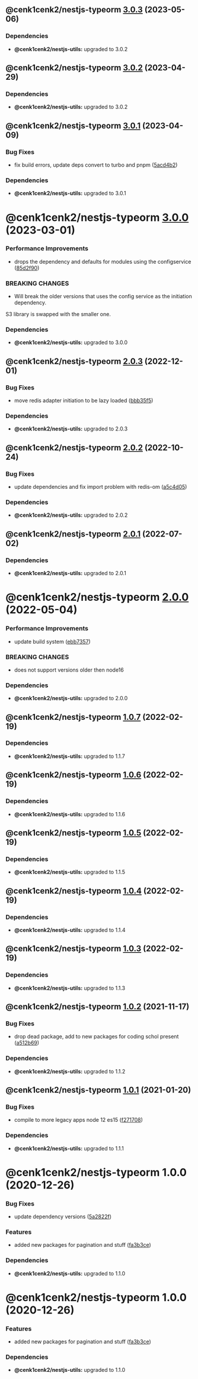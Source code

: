 ## @cenk1cenk2/nestjs-typeorm [3.0.3](https://github.com/cenk1cenk2/nestjs-tools/compare/@cenk1cenk2/nestjs-typeorm@3.0.2...@cenk1cenk2/nestjs-typeorm@3.0.3) (2023-05-06)





### Dependencies

* **@cenk1cenk2/nestjs-utils:** upgraded to 3.0.2

## @cenk1cenk2/nestjs-typeorm [3.0.2](https://github.com/cenk1cenk2/nestjs-tools/compare/@cenk1cenk2/nestjs-typeorm@3.0.1...@cenk1cenk2/nestjs-typeorm@3.0.2) (2023-04-29)

### Dependencies

- **@cenk1cenk2/nestjs-utils:** upgraded to 3.0.2

## @cenk1cenk2/nestjs-typeorm [3.0.1](https://github.com/cenk1cenk2/nestjs-tools/compare/@cenk1cenk2/nestjs-typeorm@3.0.0...@cenk1cenk2/nestjs-typeorm@3.0.1) (2023-04-09)

### Bug Fixes

- fix build errors, update deps convert to turbo and pnpm ([5acd4b2](https://github.com/cenk1cenk2/nestjs-tools/commit/5acd4b2c5d35b192e0d6154ad66b51cb1279183e))

### Dependencies

- **@cenk1cenk2/nestjs-utils:** upgraded to 3.0.1

# @cenk1cenk2/nestjs-typeorm [3.0.0](https://github.com/cenk1cenk2/nestjs-tools/compare/@cenk1cenk2/nestjs-typeorm@2.0.3...@cenk1cenk2/nestjs-typeorm@3.0.0) (2023-03-01)

### Performance Improvements

- drops the dependency and defaults for modules using the configservice ([85d2f90](https://github.com/cenk1cenk2/nestjs-tools/commit/85d2f90e65ed18dd24947dc7c9623594d22da4dd))

### BREAKING CHANGES

- Will break the older versions that uses the config service as the initiation dependency.

S3 library is swapped with the smaller one.

### Dependencies

- **@cenk1cenk2/nestjs-utils:** upgraded to 3.0.0

## @cenk1cenk2/nestjs-typeorm [2.0.3](https://github.com/cenk1cenk2/nestjs-tools/compare/@cenk1cenk2/nestjs-typeorm@2.0.2...@cenk1cenk2/nestjs-typeorm@2.0.3) (2022-12-01)

### Bug Fixes

- move redis adapter initiation to be lazy loaded ([bbb35f5](https://github.com/cenk1cenk2/nestjs-tools/commit/bbb35f50c8b7e42d7b3d08d611188f3ca1f9e696))

### Dependencies

- **@cenk1cenk2/nestjs-utils:** upgraded to 2.0.3

## @cenk1cenk2/nestjs-typeorm [2.0.2](https://github.com/cenk1cenk2/nestjs-tools/compare/@cenk1cenk2/nestjs-typeorm@2.0.1...@cenk1cenk2/nestjs-typeorm@2.0.2) (2022-10-24)

### Bug Fixes

- update dependencies and fix import problem with redis-om ([a5c4d05](https://github.com/cenk1cenk2/nestjs-tools/commit/a5c4d05c836dadaeef4106ce19ac7c10d1dfbb12))

### Dependencies

- **@cenk1cenk2/nestjs-utils:** upgraded to 2.0.2

## @cenk1cenk2/nestjs-typeorm [2.0.1](https://github.com/cenk1cenk2/nestjs-tools/compare/@cenk1cenk2/nestjs-typeorm@2.0.0...@cenk1cenk2/nestjs-typeorm@2.0.1) (2022-07-02)

### Dependencies

- **@cenk1cenk2/nestjs-utils:** upgraded to 2.0.1

# @cenk1cenk2/nestjs-typeorm [2.0.0](https://github.com/cenk1cenk2/nestjs-tools/compare/@cenk1cenk2/nestjs-typeorm@1.0.7...@cenk1cenk2/nestjs-typeorm@2.0.0) (2022-05-04)

### Performance Improvements

- update build system ([ebb7357](https://github.com/cenk1cenk2/nestjs-tools/commit/ebb7357b5cc3f6043e5171c8e3a883d723c294d8))

### BREAKING CHANGES

- does not support versions older then node16

### Dependencies

- **@cenk1cenk2/nestjs-utils:** upgraded to 2.0.0

## @cenk1cenk2/nestjs-typeorm [1.0.7](https://github.com/cenk1cenk2/nestjs-tools/compare/@cenk1cenk2/nestjs-typeorm@1.0.6...@cenk1cenk2/nestjs-typeorm@1.0.7) (2022-02-19)

### Dependencies

- **@cenk1cenk2/nestjs-utils:** upgraded to 1.1.7

## @cenk1cenk2/nestjs-typeorm [1.0.6](https://github.com/cenk1cenk2/nestjs-tools/compare/@cenk1cenk2/nestjs-typeorm@1.0.5...@cenk1cenk2/nestjs-typeorm@1.0.6) (2022-02-19)

### Dependencies

- **@cenk1cenk2/nestjs-utils:** upgraded to 1.1.6

## @cenk1cenk2/nestjs-typeorm [1.0.5](https://github.com/cenk1cenk2/nestjs-tools/compare/@cenk1cenk2/nestjs-typeorm@1.0.4...@cenk1cenk2/nestjs-typeorm@1.0.5) (2022-02-19)

### Dependencies

- **@cenk1cenk2/nestjs-utils:** upgraded to 1.1.5

## @cenk1cenk2/nestjs-typeorm [1.0.4](https://github.com/cenk1cenk2/nestjs-tools/compare/@cenk1cenk2/nestjs-typeorm@1.0.3...@cenk1cenk2/nestjs-typeorm@1.0.4) (2022-02-19)

### Dependencies

- **@cenk1cenk2/nestjs-utils:** upgraded to 1.1.4

## @cenk1cenk2/nestjs-typeorm [1.0.3](https://github.com/cenk1cenk2/nestjs-tools/compare/@cenk1cenk2/nestjs-typeorm@1.0.2...@cenk1cenk2/nestjs-typeorm@1.0.3) (2022-02-19)

### Dependencies

- **@cenk1cenk2/nestjs-utils:** upgraded to 1.1.3

## @cenk1cenk2/nestjs-typeorm [1.0.2](https://github.com/cenk1cenk2/nestjs-tools/compare/@cenk1cenk2/nestjs-typeorm@1.0.1...@cenk1cenk2/nestjs-typeorm@1.0.2) (2021-11-17)

### Bug Fixes

- drop dead package, add to new packages for coding schol present ([a512b69](https://github.com/cenk1cenk2/nestjs-tools/commit/a512b69aed6dcaeb91113bba1d45933da5fd665c))

### Dependencies

- **@cenk1cenk2/nestjs-utils:** upgraded to 1.1.2

## @cenk1cenk2/nestjs-typeorm [1.0.1](https://github.com/cenk1cenk2/nestjs-tools/compare/@cenk1cenk2/nestjs-typeorm@1.0.0...@cenk1cenk2/nestjs-typeorm@1.0.1) (2021-01-20)

### Bug Fixes

- compile to more legacy apps node 12 es15 ([f271708](https://github.com/cenk1cenk2/nestjs-tools/commit/f27170886addb0eae7837816a45b2267fc658abe))

### Dependencies

- **@cenk1cenk2/nestjs-utils:** upgraded to 1.1.1

# @cenk1cenk2/nestjs-typeorm 1.0.0 (2020-12-26)

### Bug Fixes

- update dependency versions ([5a2822f](https://github.com/cenk1cenk2/nestjs-tools/commit/5a2822f08ccd02d55e3db562f009eada826b0521))

### Features

- added new packages for pagination and stuff ([fa3b3ce](https://github.com/cenk1cenk2/nestjs-tools/commit/fa3b3ce8aa301e791b7131ed3cd6ee6280ef0ff0))

### Dependencies

- **@cenk1cenk2/nestjs-utils:** upgraded to 1.1.0

# @cenk1cenk2/nestjs-typeorm 1.0.0 (2020-12-26)

### Features

- added new packages for pagination and stuff ([fa3b3ce](https://github.com/cenk1cenk2/nestjs-tools/commit/fa3b3ce8aa301e791b7131ed3cd6ee6280ef0ff0))

### Dependencies

- **@cenk1cenk2/nestjs-utils:** upgraded to 1.1.0
